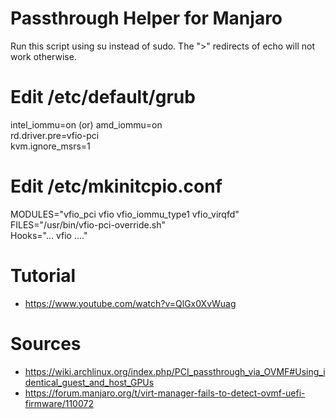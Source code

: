 # Passthrough Helper for Manjaro

Run this script using su instead of sudo. The ">" redirects of echo will not work otherwise. 


# Edit /etc/default/grub

intel_iommu=on (or) amd_iommu=on\
rd.driver.pre=vfio-pci\
kvm.ignore_msrs=1


# Edit /etc/mkinitcpio.conf

MODULES="vfio_pci vfio vfio_iommu_type1 vfio_virqfd"\
FILES="/usr/bin/vfio-pci-override.sh"\
Hooks="... vfio ...."


# Tutorial

* https://www.youtube.com/watch?v=QlGx0XvWuag


# Sources

* https://wiki.archlinux.org/index.php/PCI_passthrough_via_OVMF#Using_identical_guest_and_host_GPUs
* https://forum.manjaro.org/t/virt-manager-fails-to-detect-ovmf-uefi-firmware/110072

